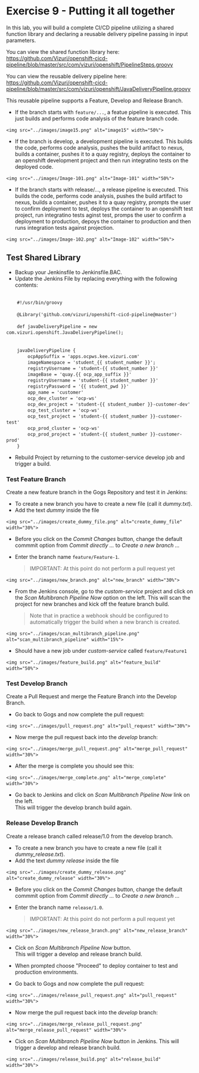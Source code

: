 # Exercise 9 - Putting it all together
    
In this lab, you will build a complete CI/CD pipeline utilizing a shared function library and declaring a reusable delivery pipeline passing in input parameters.  

You can view the shared function library here:
<https://github.com/Vizuri/openshift-cicd-pipeline/blob/master/src/com/vizuri/openshift/PipelineSteps.groovy>

You can view the reusable delivery pipeline here:
<https://github.com/Vizuri/openshift-cicd-pipeline/blob/master/src/com/vizuri/openshift/JavaDeliveryPipeline.groovy>

This reusable pipeline supports a Feature, Develop and Release Branch.

   * If the branch starts with `feature/...`, a featue pipeline is executed. This just builds and performs code analysis of the feature branch code. 

    <img src="../images/image15.png" alt="image15" width="50%">

   * If the branch is develop, a development pipeline is executed.
     This builds the code, performs code analysis, pushes the build artifact to nexus, 
     builds a container, pushes it to a quay registry, deploys the container to an openshift development project and then run integratino tests on the deployed code.

    <img src="../images/Image-101.png" alt="Image-101" width="50%">

   * If the branch starts with release/..., a release pipeline is executed.
     This builds the code, performs code analysis, pushes the build artifact to nexus, 
     builds a container, pushes it to a quay registry, prompts the user to confirm deployment to test, 
     deploys the container to an openshift test project, run integratino tests aginst test, 
     promps the user to confirm a deployment to production, depoys the container to production and then runs integration tests against projection.

    <img src="../images/Image-102.png" alt="Image-102" width="50%">

## Test Shared Library

* Backup your Jenkinsfile to Jenkinsfile.BAC.
* Update the Jenkins File by replacing everything with the following contents:

```

    #!/usr/bin/groovy
    
    @Library('github.com/vizuri/openshift-cicd-pipeline@master')
    
    def javaDeliveryPipeline = new com.vizuri.openshift.JavaDeliveryPipeline();
    
    
    javaDeliveryPipeline {
        ocpAppSuffix = 'apps.ocpws.kee.vizuri.com'
        imageNamespace = 'student_{{ student_number }}';
        registryUsername = 'student-{{ student_number }}'
        imageBase = 'quay.{{ ocp_app_suffix }}'
        registryUsername = 'student-{{ student_number }}'
        registryPassword = '{{ student_pwd }}'
        app_name = 'customer'
        ocp_dev_cluster = 'ocp-ws'
        ocp_dev_project = 'student-{{ student_number }}-customer-dev'
        ocp_test_cluster = 'ocp-ws'
        ocp_test_project = 'student-{{ student_number }}-customer-test'
        ocp_prod_cluster = 'ocp-ws'
        ocp_prod_project = 'student-{{ student_number }}-customer-prod'
    }

```

* Rebuild Project by returning to the customer-service develop job and trigger a build.

### Test Feature Branch
Create a new feature branch in the Gogs Repository and test it in Jenkins:

   * To create a new branch you have to create a new file (call it *dummy.txt*).
   * Add the text *dummy* inside the file
        
    <img src="../images/create_dummy_file.png" alt="create_dummy_file" width="30%">
     
   * Before you click on the *Commit Changes* button, change the default commmit option 
     from *Commit directly ...* to *Create a new branch ...*
           
   * Enter the branch name `feature/Feature-1`. 
     >IMPORTANT: At this point do not perform a pull request yet
       
    <img src="../images/new_branch.png" alt="new_branch" width="30%">
    
   * From the Jenkins console, go to the *custom-service* project and click on the *Scan Multibranch Pipeline Now* option on the left. 
     This will scan the project for new branches and kick off the feature branch build.  

     >Note that in practice a webhook should be configured to automatically trigger the build when a new branch is created. 

    <img src="../images/scan_multibranch_pipeline.png" alt="scan_multibranch_pipeline" width="15%">

   * Should have a new job under *custom-service* called `feature/Feature1`
   
    <img src="../images/feature_build.png" alt="feature_build" width="50%">
   
   
### Test Develop Branch
Create a Pull Request and merge the Feature Branch into the Develop Branch. 
   
   * Go back to Gogs and now complete the pull request:
    
    <img src="../images/pull_request.png" alt="pull_request" width="30%">  

   * Now merge the pull request back into the *develop* branch:
   
    <img src="../images/merge_pull_request.png" alt="merge_pull_request" width="30%">

   * After the merge is complete you should see this:
   
    <img src="../images/merge_complete.png" alt="merge_complete" width="30%">
   
   * Go back to Jenkins and click on *Scan Multibranch Pipeline Now* link on the left.  
     This will trigger the develop branch build again.

### Release Develop Branch
Create a release branch called release/1.0 from the develop branch. 

   * To create a new branch you have to create a new file (call it *dummy_release.txt*).
   * Add the text *dummy release* inside the file
    
    <img src="../images/create_dummy_release.png" alt="create_dummy_release" width="30%">
        
   * Before you click on the *Commit Changes* button, change the default commmit option 
        from *Commit directly ...* to *Create a new branch ...*
              
   * Enter the branch name `release/1.0`. 
     >IMPORTANT: At this point do not perform a pull request yet
   
    <img src="../images/new_release_branch.png" alt="new_release_branch" width="30%"> 
 
   * Cick on *Scan Multibranch Pipeline Now* button.  
     This will trigger a develop and release branch build.  
   
   * When prompted choose "Proceed" to deploy container to test and production environments.
    
   * Go back to Gogs and now complete the pull request:
       
    <img src="../images/release_pull_request.png" alt="pull_request" width="30%">  
   
   * Now merge the pull request back into the *develop* branch:
      
    <img src="../images/merge_release_pull_request.png" alt="merge_release_pull_request" width="30%"> 

   * Cick on *Scan Multibranch Pipeline Now* button in Jenkins.
     This will trigger a develop and release branch build.
          
    <img src="../images/release_build.png" alt="release_build" width="30%"> 
